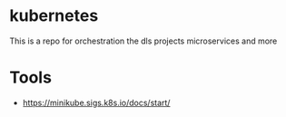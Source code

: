 # kubernetes
This is a repo for orchestration the dls projects microservices and more



# Tools
- https://minikube.sigs.k8s.io/docs/start/